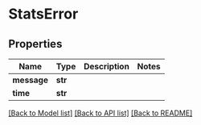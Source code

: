 # StatsError

## Properties
Name | Type | Description | Notes
------------ | ------------- | ------------- | -------------
**message** | **str** |  | 
**time** | **str** |  | 

[[Back to Model list]](../README.md#documentation-for-models) [[Back to API list]](../README.md#documentation-for-api-endpoints) [[Back to README]](../README.md)

